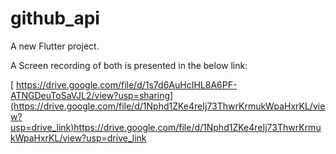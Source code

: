 # github_api

A new Flutter project.

A Screen recording of both is presented in the below link: 

[   https://drive.google.com/file/d/1s7d6AuHcIHL8A6PF-ATNGDeuToSaVJL2/view?usp=sharing](https://drive.google.com/file/d/1Nphd1ZKe4reIj73ThwrKrmukWpaHxrKL/view?usp=drive_link)https://drive.google.com/file/d/1Nphd1ZKe4reIj73ThwrKrmukWpaHxrKL/view?usp=drive_link
